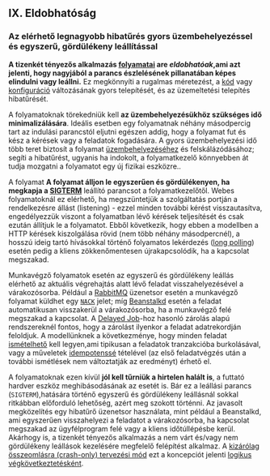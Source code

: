 ## IX. Eldobhatóság
### Az elérhető legnagyobb hibatűrés gyors üzembehelyezéssel és egyszerű, gördülékeny leállítással

**A tizenkét tényezős alkalmazás [folyamatai](./processes) are *eldobhatóak*,ami azt jelenti, hogy nagyjából a parancs észlelésének pillanatában képes elindulni vagy leállni.** Ez megkönnyíti a rugalmas méretezést, a [kód](./codebase) vagy [konfiguráció](./config) változásának gyors telepítését, és az üzemeltetési telepítés hibatűrését.

A folyamatoknak törekedniük kell **az üzembehelyezésükhöz szükséges idő minimalizálására**. Ideális esetben egy folyamatnak néhány másodpercig tart az indulási parancstól eljutni egészen addig, hogy a folyamat fut és kész a kérések vagy a feladatok fogadására. A gyors üzembehelyezési idő több teret biztosít a folyamat [üzembehelyezéséhez](./build-release-run) és felskálázódásához; segíti a hibatűrést, ugyanis ha indokolt, a folyamatkezelő könnyebben át tudja mozgatni a folyamatot egy új fizikai eszközre..

A folyamat **A folyamat álljon le egyszerűen és gördülékenyen, ha megkapja a [SIGTERM](http://en.wikipedia.org/wiki/SIGTERM)** leállító parancsot a folyamatkezelőtől. Webes folyamatoknál ez elérhető, ha megszüntetjük a szolgáltatás portján a rendelkezésre állást (listening) - ezzel minden további kérést visszautasítva, engedélyezzük viszont a folyamatban lévő kérések teljesítését és csak ezután állítjuk le a folyamatot. Ebből következik, hogy ebben a modellben a HTTP kérések kiszolgálása rövid (nem több néhány másodpercnél), a hosszú ideig tartó hívásokkal történő folyamatos lekérdezés ([long polling](https://www.pubnub.com/blog/2014-12-01-http-long-polling/)) esetén pedig a kliens zökkenőmentesen újrakapcsolódik, ha a kapcsolat megszakad.

Munkavégző folyamatok esetén az egyszerű és gördülékeny leállás elérhető az aktuális végrehajtás alatt lévő feladat visszahelyezésével a várakozósorba. Például a [RabbitMQ](http://www.rabbitmq.com/) üzenetsor esetén a munkavégző folyamat küldhet egy  [`NACK`](http://www.rabbitmq.com/amqp-0-9-1-quickref.html#basic.nack) jelet; míg [Beanstalkd](http://kr.github.com/beanstalkd/) esetén a feladat automatikusan visszakerül a várakozósorba, ha a munkavégző felé megszakad a kapcsolat. A [Delayed Job](https://github.com/collectiveidea/delayed_job#readme)-hoz hasonló zárolás alapú rendszereknél fontos, hogy a zárolást ilyenkor a feladat adatrekordján feloldjuk. A modellünknek a következménye, hogy minden feladat [ismételhető](http://en.wikipedia.org/wiki/Reentrant_%28subroutine%29) kell legyen,ami tipikusan a feladatok tranzakcióba burkolásával, vagy a műveletek [idempotenssé](http://en.wikipedia.org/wiki/Idempotence) tételével (az első feladatvégzés után a további ismétlések nem változtatják az eredményt) érhető el.

A folyamatoknak ezen kívül **jól kell tűrniük a hirtelen halált is**, a futtató hardver eszköz meghibásodásának az esetét is. Bár ez a leállási parancs  (`SIGTERM`),hatására történő egyszerű és gördülékeny leállásnál sokkal ritkábban előforduló lehetőség, azért meg szokott történni. Az javasolt megközelítés egy hibatűrő üzenetsor használata, mint például a Beanstalkd, ami egyszerűen visszahelyezi a feladatot a várakozósorba, ha kapcsolat megszakad az ügyfélprogram felé vagy a kliens időtúllépésbe kerül. Akárhogy is, a tizenkét tényezős alkalmazás a nem várt és/vagy nem gördülékeny leállások kezelésére megfelelő felépítést alkalmaz. A [kizárólag összeomlásra (crash-only) tervezési mód](http://lwn.net/Articles/191059/) ezt a koncepciót jelenti [logikus végkövetkeztetésként](http://docs.couchdb.org/en/latest/intro/overview.html).



